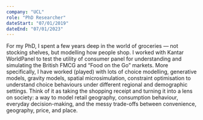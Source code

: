 ```yaml
---
company: "UCL"
role: "PhD Researcher"
dateStart: "07/01/2019"
dateEnd: "07/01/2023"
---
```


For my PhD, I spent a few years deep in the world of groceries — not stocking shelves, but modelling how people shop. I worked with Kantar WorldPanel to test the utility of consumer panel for understanding and simulating the British FMCG and “Food on the Go” markets. More specifically, I have worked (played) with lots of choice modelling, generative models, gravity models, spatial microsimulation, constraint optimisation to understand choice behaviours under different regional and demographic settings. Think of it as taking the shopping receipt and turning it into a lens on society: a way to model retail geography, consumption behaviour, everyday decision-making, and the messy trade-offs between convenience, geography, price, and place. 


